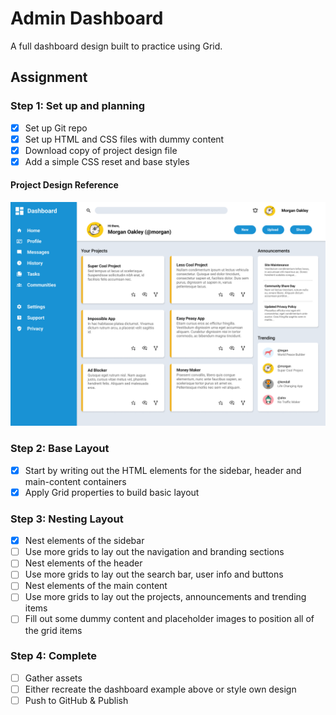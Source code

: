 # Admin Dashboard

A full dashboard design built to practice using Grid.

## Assignment

### Step 1: Set up and planning
- [x] Set up Git repo
- [x] Set up HTML and CSS files with dummy content
- [x] Download copy of project design file
- [x] Add a simple CSS reset and base styles

#### Project Design Reference
![Dashboard Preview](./assets/dashboard-preview.png)

### Step 2: Base Layout
- [x] Start by writing out the HTML elements for the sidebar, header and main-content containers
- [x] Apply Grid properties to build basic layout

### Step 3: Nesting Layout
- [x] Nest elements of the sidebar
- [ ] Use more grids to lay out the navigation and branding sections
- [ ] Nest elements of the header
- [ ] Use more grids to lay out the search bar, user info and buttons
- [ ] Nest elements of the main content
- [ ] Use more grids to lay out the projects, announcements and trending items
- [ ] Fill out some dummy content and placeholder images to position all of the grid items

### Step 4: Complete
- [ ] Gather assets
- [ ] Either recreate the dashboard example above or style own design
- [ ] Push to GitHub & Publish
